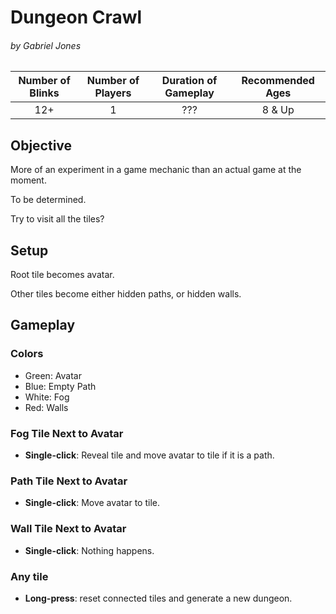 # Dungeon Crawl
###### by Gabriel Jones
  
| Number of Blinks | Number of Players | Duration of Gameplay | Recommended Ages |
|:----------------:|:-----------------:|:--------------------:|:----------------:|
| 12+              | 1                 | ???                  | 8 & Up           |

## Objective

More of an experiment in a game mechanic than an actual game at the moment.

To be determined.

Try to visit all the tiles?

## Setup

Root tile becomes avatar.

Other tiles become either hidden paths, or hidden walls.

## Gameplay

### Colors
- Green: Avatar
- Blue: Empty Path
- White: Fog
- Red: Walls

### Fog Tile Next to Avatar
 - **Single-click**: Reveal tile and move avatar to tile if it is a path.

### Path Tile Next to Avatar
 - **Single-click**: Move avatar to tile.

### Wall Tile Next to Avatar
 - **Single-click**: Nothing happens.

### Any tile
 - **Long-press**: reset connected tiles and generate a new dungeon.
